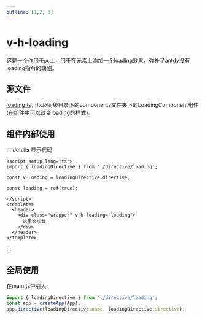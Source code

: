 ```yaml
---
outline: [1,2, 3]
---
```

<script setup>
import TestLoading from '../../src/test/TestLoading.vue';
</script>
# v-h-loading
这是一个作用于`pc`上，用于在元素上添加一个loading效果，弥补了antdv没有loading指令的缺陷。

## 源文件

[loading.ts](https://github.com/shiouhoo/hooui/blob/main/src/directive/loading.ts)，以及同级目录下的components文件夹下的LoadingComponent组件(在组件中可以改变loading的样式)。
<TestLoading></TestLoading>
## 组件内部使用
::: details 显示代码

```vue
<script setup lang="ts">
import { loadingDirective } from './directive/loading';

const vHLoading = loadingDirective.directive;

const loading = ref(true);

</script>
<template>
  <header>
    <div class="wrapper" v-h-loading="loading">
      这里会加载
    </div>
  </header>
</template>
```
:::
## 全局使用
在main.ts中引入
```ts
import { loadingDirective } from './directive/loading';
const app = createApp(App);
app.directive(loadingDirective.name, loadingDirective.directive);
```